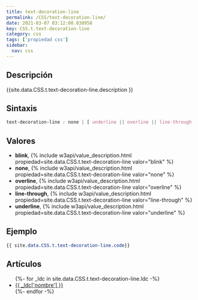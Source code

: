 ```yaml
---
title: text-decoration-line
permalink: /CSS/text-decoration-line/
date: 2021-03-07 03:12:08.038958
key: CSS.t.text-decoration-line
category: css
tags: ['propiedad css']
sidebar: 
  nav: css
---
```


## Descripción
{{site.data.CSS.t.text-decoration-line.description }}

## Sintaxis
~~~css
text-decoration-line : none | [ underline || overline || line-through || blink ]
~~~

## Valores
* **blink**,  {% include w3api/value_description.html propiedad=site.data.CSS.t.text-decoration-line valor="blink" %}
* **none**,  {% include w3api/value_description.html propiedad=site.data.CSS.t.text-decoration-line valor="none" %}
* **overline**,  {% include w3api/value_description.html propiedad=site.data.CSS.t.text-decoration-line valor="overline" %}
* **line-through**,  {% include w3api/value_description.html propiedad=site.data.CSS.t.text-decoration-line valor="line-through" %}
* **underline**,  {% include w3api/value_description.html propiedad=site.data.CSS.t.text-decoration-line valor="underline" %}

## Ejemplo
~~~css
{{ site.data.CSS.t.text-decoration-line.code}}
~~~

## Artículos
<ul>
{%- for _ldc in site.data.CSS.t.text-decoration-line.ldc -%}
   <li>
       <a href="{{_ldc['url'] }}">{{ _ldc['nombre'] }}</a>
   </li>
{%- endfor -%}
</ul>
